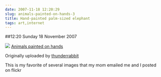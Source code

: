 ```yaml
---
date: 2007-11-18 12:20:29
slug: animals-painted-on-hands-3
title: Hand-painted palm-sized elephant
tags: art,internet
---
```


##12:20 Sunday 18 November 2007

[![](http://farm3.static.flickr.com/2126/2041570323_0c9500b76a.jpg)](http://www.flickr.com/photos/thunderrabbit/2041570323/)
[Animals painted on hands](http://www.flickr.com/photos/thunderrabbit/2041570323/)

Originally uploaded by [thunderrabbit](http://www.flickr.com/people/thunderrabbit/)


This is my favorite of several images that my mom emailed me and I posted on flickr
  

